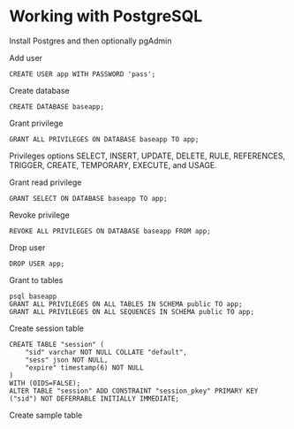 
# Working with PostgreSQL

Install Postgres and then optionally pgAdmin

Add user
```
CREATE USER app WITH PASSWORD 'pass';
```

Create database
```
CREATE DATABASE baseapp;
```

Grant privilege
```
GRANT ALL PRIVILEGES ON DATABASE baseapp TO app;
```

Privileges options
SELECT, INSERT, UPDATE, DELETE, RULE, REFERENCES, TRIGGER, CREATE, TEMPORARY, EXECUTE, and USAGE.

Grant read privilege
```
GRANT SELECT ON DATABASE baseapp TO app;
```

Revoke privilege
```
REVOKE ALL PRIVILEGES ON DATABASE baseapp FROM app;
```

Drop user
```
DROP USER app;
```

Grant to tables
```
psql baseapp
GRANT ALL PRIVILEGES ON ALL TABLES IN SCHEMA public TO app;
GRANT ALL PRIVILEGES ON ALL SEQUENCES IN SCHEMA public TO app;
```

Create session table
```
CREATE TABLE "session" (
    "sid" varchar NOT NULL COLLATE "default",
    "sess" json NOT NULL,
    "expire" timestamp(6) NOT NULL
)
WITH (OIDS=FALSE);
ALTER TABLE "session" ADD CONSTRAINT "session_pkey" PRIMARY KEY ("sid") NOT DEFERRABLE INITIALLY IMMEDIATE;
```

Create sample table
```

```
